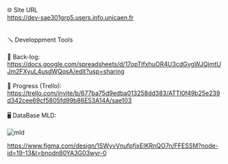 🌐 Site URL <br>
https://dev-sae301grp5.users.info.unicaen.fr <br>
<br>
<br>
🪛 Developpment Tools<br>
<br>
📄 Back-log:<br>
https://docs.google.com/spreadsheets/d/17opTIfxhuOR4U3cdGvgWJQjmtUJm2FXyuL4usdWQosA/edit?usp=sharing <br>
<br>
🚥 Progress  (Trello):<br>
https://trello.com/invite/b/677ba75d9edba013258dd383/ATTI0f49b25e239d342cee69cf5805fd99b86E53A14A/sae103 <br>
<br>
🖥️ DataBase MLD:<br>
<br>
![mld](https://github.com/user-attachments/assets/1ad73af5-9c08-46f7-a7d4-a9c9e4250b4b)


https://www.figma.com/design/1SWyvVnufpfjxEIKRnQO7n/FFESSM?node-id=19-13&t=bnodn80YA3G03wyr-0

